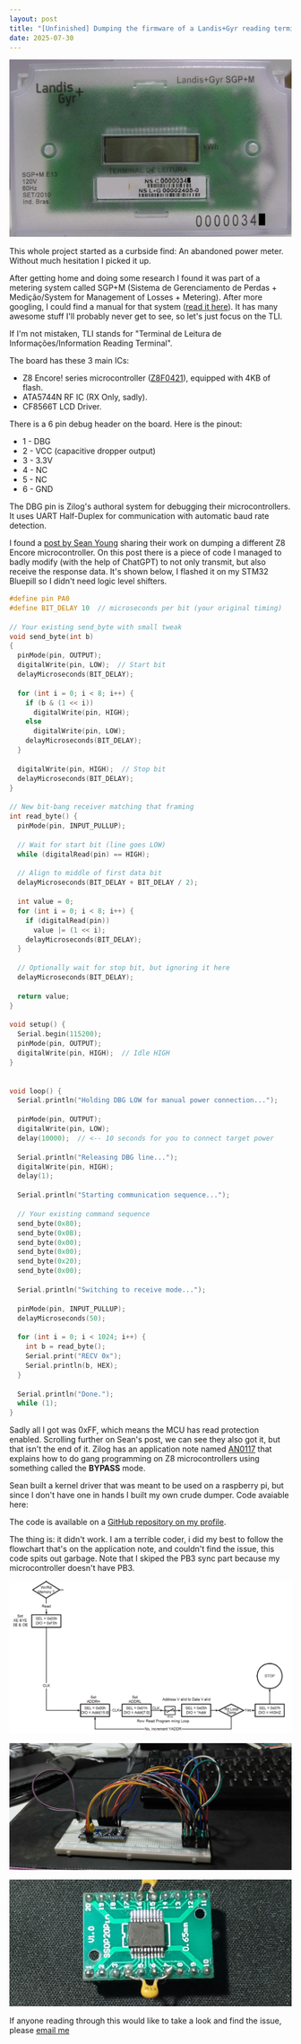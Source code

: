 ```yaml
---
layout: post
title: "[Unfinished] Dumping the firmware of a Landis+Gyr reading terminal"
date: 2025-07-30
---
```


![TLI Picutre](/post-img/LD-TLI.png "The target of this project")

This whole project started as a curbside find: An abandoned power meter.
Without much hesitation I picked it up.

After getting home and doing some research I found it was part of a metering system called SGP+M (Sistema de Gerenciamento de Perdas + Medição/System for Management of Losses + Metering).
After more googling, I could find a manual for that system ([read it here](/post-docs/SGPM-Manual.pdf)). It has many awesome stuff I'll probably never get to see, so let's just focus on the TLI.

If I'm not mistaken, TLI stands for "Terminal de Leitura de Informações/Information Reading Terminal".

The board has these 3 main ICs:
* Z8 Encore! series microcontroller ([Z8F0421](/post-docs/Z8F0421-Datasheet.pdf)), equipped with 4KB of flash.
* ATA5744N RF IC (RX Only, sadly).
* CF8566T LCD Driver.

There is a 6 pin debug header on the board. Here is the pinout:
* 1 - DBG
* 2 - VCC (capacitive dropper output)
* 3 - 3.3V
* 4 - NC
* 5 - NC
* 6 - GND

The DBG pin is Zilog's authoral system for debugging their microcontrollers. It uses UART Half-Duplex for communication with automatic baud rate detection.

I found a [post by Sean Young](https://www.mess.org/2018/02/10/Dumping-Z8-Encore-Z8F0811-Program-Memory/) sharing their work on dumping a different Z8 Encore microcontroller.
On this post there is a piece of code I managed to badly modify (with the help of ChatGPT) to not only transmit, but also receive the response data. It's shown below, I flashed it on my STM32 Bluepill so I didn't need logic level shifters.
```c
#define pin PA0
#define BIT_DELAY 10  // microseconds per bit (your original timing)

// Your existing send_byte with small tweak
void send_byte(int b)
{
  pinMode(pin, OUTPUT);
  digitalWrite(pin, LOW);  // Start bit
  delayMicroseconds(BIT_DELAY);

  for (int i = 0; i < 8; i++) {
    if (b & (1 << i))
      digitalWrite(pin, HIGH);
    else
      digitalWrite(pin, LOW);
    delayMicroseconds(BIT_DELAY);
  }

  digitalWrite(pin, HIGH);  // Stop bit
  delayMicroseconds(BIT_DELAY);
}

// New bit-bang receiver matching that framing
int read_byte() {
  pinMode(pin, INPUT_PULLUP);

  // Wait for start bit (line goes LOW)
  while (digitalRead(pin) == HIGH);

  // Align to middle of first data bit
  delayMicroseconds(BIT_DELAY + BIT_DELAY / 2);

  int value = 0;
  for (int i = 0; i < 8; i++) {
    if (digitalRead(pin))
      value |= (1 << i);
    delayMicroseconds(BIT_DELAY);
  }

  // Optionally wait for stop bit, but ignoring it here
  delayMicroseconds(BIT_DELAY);

  return value;
}

void setup() {
  Serial.begin(115200);
  pinMode(pin, OUTPUT);
  digitalWrite(pin, HIGH);  // Idle HIGH
}


void loop() {
  Serial.println("Holding DBG LOW for manual power connection...");

  pinMode(pin, OUTPUT);
  digitalWrite(pin, LOW);
  delay(10000);  // <-- 10 seconds for you to connect target power

  Serial.println("Releasing DBG line...");
  digitalWrite(pin, HIGH);
  delay(1);

  Serial.println("Starting communication sequence...");

  // Your existing command sequence
  send_byte(0x80);
  send_byte(0x0B);
  send_byte(0x00);
  send_byte(0x00);
  send_byte(0x20);
  send_byte(0x00);

  Serial.println("Switching to receive mode...");

  pinMode(pin, INPUT_PULLUP);
  delayMicroseconds(50);

  for (int i = 0; i < 1024; i++) {
    int b = read_byte();
    Serial.print("RECV 0x");
    Serial.println(b, HEX);
  }

  Serial.println("Done.");
  while (1);
}
```

Sadly all I got was 0xFF, which means the MCU has read protection enabled. Scrolling further on Sean's post, we can see they also got it, but that isn't the end of it.
Zilog has an application note named [AN0117](/post-docs/an0117.pdf) that explains how to do gang programming on Z8 microcontrollers using something called the **BYPASS** mode.

Sean built a kernel driver that was meant to be used on a raspberry pi, but since I don't have one in hands I built my own crude dumper. Code avaiable here:

The code is available on a [GitHub repository on my profile](https://github.com/housey2k/Z8F0421_Dump).

The thing is: it didn't work. I am a terrible coder, i did my best to follow the flowchart that's on the application note, and couldn't find the issue, this code spits out garbage. Note that I skiped the PB3 sync part because my microcontroller doesn't have PB3.

![Flowchart picture](/post-img/LD-TLI-Flowchart-BYPASS.png "Flowchart")

![Breadboard picture](/post-img/LD-TLI-Breadboard.jpg "Breadboard")

![Breakout picture](/post-img/LD-TLI-IC-Breakout.jpg "Breakout")

If anyone reading through this would like to take a look and find the issue, please [email me](mailto:brennomaturino2@gmail.com)